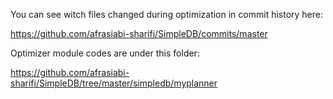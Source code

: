 You can see witch files changed during optimization in commit history here:

https://github.com/afrasiabi-sharifi/SimpleDB/commits/master


Optimizer module codes are under this folder:

https://github.com/afrasiabi-sharifi/SimpleDB/tree/master/simpledb/myplanner

